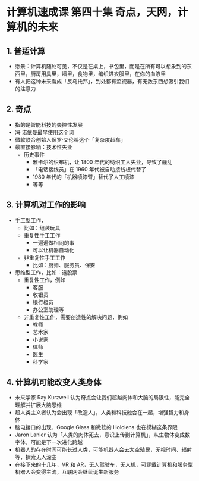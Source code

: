 # 计算机速成课 第四十集 奇点，天网，计算机的未来

## 1. 普适计算
- 愿景：计算机随处可见，不仅是在桌上，书包里，而是在所有可以想象到的东西里，厨房用具里，墙里，食物里，编织进衣服里，在你的血液里
- 有人把这种未来看成「反乌托邦」，到处都有监视器，有无数东西想吸引我们的注意力

## 2. 奇点
- 指的是智能科技的失控性发展
- 冯·诺依曼最早使用这个词
- 微软联合创始人保罗·艾伦叫这个「复杂度超车」
- 最直接影响：技术性失业
  - 历史事件
    - 雅卡尔的织布机，让 1800 年代的纺织工人失业，导致了骚乱
    - 「电话接线员」在 1960 年代被自动接线板代替了
    - 1980 年代的「机器喷漆臂」替代了人工喷漆
    - 等等

## 3. 计算机对工作的影响
- 手工型工作，
  - 比如：组装玩具
  - 重复性手工工作
    - 一遍遍做相同的事
    - 可以让机器自动化
  - 非重复性手工工作
    - 比如：厨师、服务员、保安
- 思维型工作，比如：选股票
  - 重复性工作，例如
    - 客服
    - 收银员
    - 银行柜员
    - 办公室助理等
  - 非重复性工作，需要创造性的解决问题，例如
    - 教师
    - 艺术家
    - 小说家
    - 律师
    - 医生
    - 科学家

## 4. 计算机可能改变人类身体
- 未来学家 Ray Kurzweil 认为奇点会让我们超越肉体和大脑的局限性，能完全理解并扩展大脑思维
- 超人类主义者认为会出现「改造人」，人类和科技融合在一起，增强智力和身体
- 脑电接口的出现、Google Glass 和微软的 Hololens 也在模糊这条界限
- Jaron Lanier 认为「人类的肉体死去，意识上传到计算机」，从生物体变成数字体，可能是下一次进化跨越
- 机器人的存在时间可能长过人类，可能机器人会去太空殖民，无视时间、辐射等，探索无人深空
- 在接下来的十几年，VR 和 AR，无人驾驶车，无人机，可穿戴计算机和服务型机器人会变得主流，互联网会继续诞生新服务
